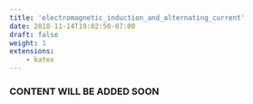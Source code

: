```yaml
---
title: 'electromagnetic_induction_and_alternating_current'
date: 2018-11-14T19:02:50-07:00
draft: false
weight: 1
extensions:
    - katex
---
```




### CONTENT WILL BE ADDED SOON